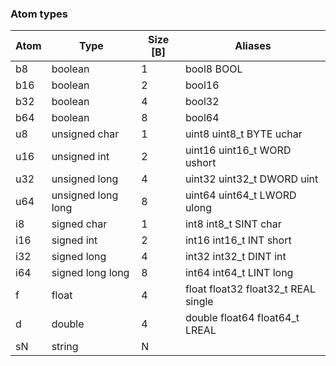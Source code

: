 ### Atom types
| Atom | Type               | Size [B] | Aliases                             |
|------|--------------------|----------|-------------------------------------|
| b8   | boolean            | 1        | bool8 BOOL                          |
| b16  | boolean            | 2        | bool16                              |
| b32  | boolean            | 4        | bool32                              |
| b64  | boolean            | 8        | bool64                              |
| u8   | unsigned char      | 1        | uint8 uint8_t BYTE uchar            |
| u16  | unsigned int       | 2        | uint16 uint16_t WORD ushort         |
| u32  | unsigned long      | 4        | uint32 uint32_t DWORD uint          |
| u64  | unsigned long long | 8        | uint64 uint64_t LWORD ulong         |
| i8   | signed char        | 1        | int8 int8_t SINT char               |
| i16  | signed int         | 2        | int16 int16_t INT short             |
| i32  | signed long        | 4        | int32 int32_t DINT int              |
| i64  | signed long long   | 8        | int64 int64_t LINT long             |
| f    | float              | 4        | float float32 float32_t REAL single |
| d    | double             | 4        | double float64 float64_t LREAL      |
| sN   | string             | N        |                                     |
